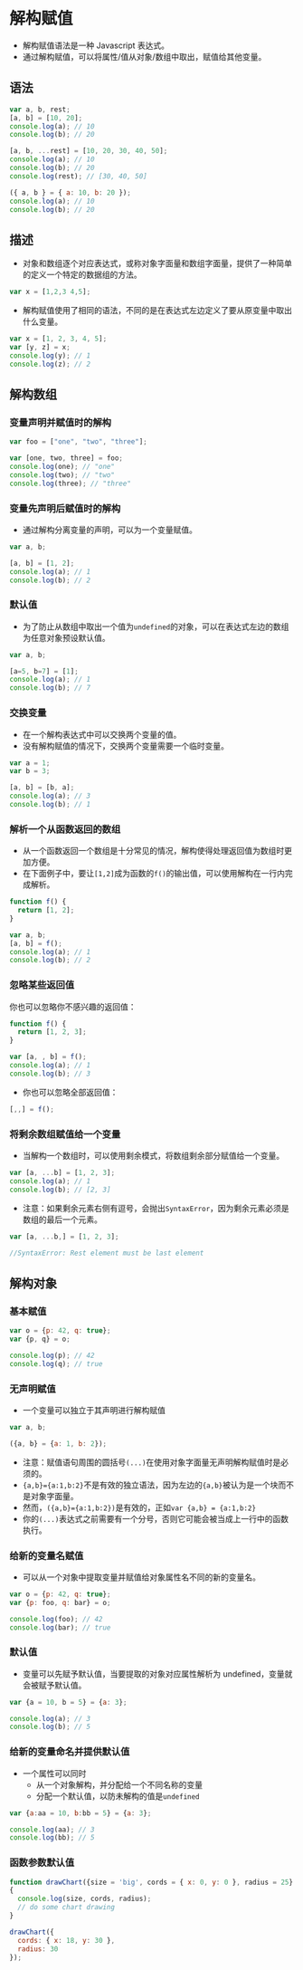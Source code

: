 # 解构赋值

* 解构赋值语法是一种 Javascript 表达式。
* 通过解构赋值，可以将属性/值从对象/数组中取出，赋值给其他变量。

## 语法

```js
var a, b, rest;
[a, b] = [10, 20];
console.log(a); // 10
console.log(b); // 20

[a, b, ...rest] = [10, 20, 30, 40, 50];
console.log(a); // 10
console.log(b); // 20
console.log(rest); // [30, 40, 50]

({ a, b } = { a: 10, b: 20 });
console.log(a); // 10
console.log(b); // 20
```

## 描述

* 对象和数组逐个对应表达式，或称对象字面量和数组字面量，提供了一种简单的定义一个特定的数据组的方法。

```js
var x = [1,2,3 4,5];
```

* 解构赋值使用了相同的语法，不同的是在表达式左边定义了要从原变量中取出什么变量。

```js
var x = [1, 2, 3, 4, 5];
var [y, z] = x;
console.log(y); // 1
console.log(z); // 2
```

## 解构数组

### 变量声明并赋值时的解构

```js
var foo = ["one", "two", "three"];

var [one, two, three] = foo;
console.log(one); // "one"
console.log(two); // "two"
console.log(three); // "three"
```

### 变量先声明后赋值时的解构

* 通过解构分离变量的声明，可以为一个变量赋值。

```js
var a, b;

[a, b] = [1, 2];
console.log(a); // 1
console.log(b); // 2
```

### 默认值

* 为了防止从数组中取出一个值为`undefined`的对象，可以在表达式左边的数组为任意对象预设默认值。

```js
var a, b;

[a=5, b=7] = [1];
console.log(a); // 1
console.log(b); // 7
```

### 交换变量

* 在一个解构表达式中可以交换两个变量的值。
* 没有解构赋值的情况下，交换两个变量需要一个临时变量。

```js
var a = 1;
var b = 3;

[a, b] = [b, a];
console.log(a); // 3
console.log(b); // 1
```

### 解析一个从函数返回的数组

* 从一个函数返回一个数组是十分常见的情况，解构使得处理返回值为数组时更加方便。
* 在下面例子中，要让`[1,2]`成为函数的`f()`的输出值，可以使用解构在一行内完成解析。

```js
function f() {
  return [1, 2];
}

var a, b;
[a, b] = f();
console.log(a); // 1
console.log(b); // 2
```

### 忽略某些返回值

你也可以忽略你不感兴趣的返回值：

```js
function f() {
  return [1, 2, 3];
}

var [a, , b] = f();
console.log(a); // 1
console.log(b); // 3
```

* 你也可以忽略全部返回值：

```js
[,,] = f();
```

### 将剩余数组赋值给一个变量

* 当解构一个数组时，可以使用剩余模式，将数组剩余部分赋值给一个变量。

```js
var [a, ...b] = [1, 2, 3];
console.log(a); // 1
console.log(b); // [2, 3]
```

* 注意：如果剩余元素右侧有逗号，会抛出`SyntaxError`，因为剩余元素必须是数组的最后一个元素。

```js
var [a, ...b,] = [1, 2, 3];

//SyntaxError: Rest element must be last element
```

## 解构对象

### 基本赋值

```js
var o = {p: 42, q: true};
var {p, q} = o;

console.log(p); // 42
console.log(q); // true
```

### 无声明赋值

* 一个变量可以独立于其声明进行解构赋值

```js
var a, b;

({a, b} = {a: 1, b: 2});
```

* 注意：赋值语句周围的圆括号`(...)`在使用对象字面量无声明解构赋值时是必须的。
* `{a,b}={a:1,b:2}`不是有效的独立语法，因为左边的`{a,b}`被认为是一个块而不是对象字面量。
* 然而，`({a,b}={a:1,b:2})`是有效的，正如`var {a,b} = {a:1,b:2}`
* 你的`(...)`表达式之前需要有一个分号，否则它可能会被当成上一行中的函数执行。

### 给新的变量名赋值

* 可以从一个对象中提取变量并赋值给对象属性名不同的新的变量名。

```js
var o = {p: 42, q: true};
var {p: foo, q: bar} = o;

console.log(foo); // 42
console.log(bar); // true 
```

### 默认值

* 变量可以先赋予默认值，当要提取的对象对应属性解析为 undefined，变量就会被赋予默认值。

```js
var {a = 10, b = 5} = {a: 3};

console.log(a); // 3
console.log(b); // 5
```

### 给新的变量命名并提供默认值

* 一个属性可以同时
  * 从一个对象解构，并分配给一个不同名称的变量
  * 分配一个默认值，以防未解构的值是`undefined`

```js
var {a:aa = 10, b:bb = 5} = {a: 3};

console.log(aa); // 3
console.log(bb); // 5
```

### 函数参数默认值

```js
function drawChart({size = 'big', cords = { x: 0, y: 0 }, radius = 25} = {})
{
  console.log(size, cords, radius);
  // do some chart drawing
}

drawChart({
  cords: { x: 18, y: 30 },
  radius: 30
});
```

































